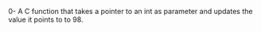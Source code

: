 0- A C function that takes a pointer to an int as parameter and updates the value it points to to 98.

